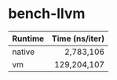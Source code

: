 # bench-llvm

| Runtime | Time (ns/iter) |
| ------- | -------------: |
| native  |      2,783,106 |
| vm      |    129,204,107 |

